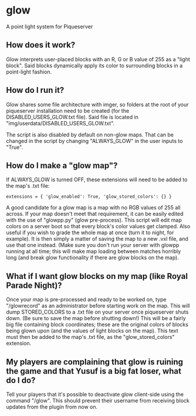 # glow
A point light system for Piqueserver

## How does it work?
Glow interprets user-placed blocks with an R, G or B value of 255 as a "light block". Said blocks dynamically apply its color to surrounding blocks in a point-light fashion.

## How do I run it?
Glow shares some file architecture with imger, so folders at the root of your piqueserver installation need to be created (for the DISABLED_USERS_GLOW.txt file). Said file is located in "img/userdata/DISABLED_USERS_GLOW.txt".

The script is also disabled by default on non-glow maps. That can be changed in the script by changing "ALWAYS_GLOW" in the user inputs to "True".

## How do I make a "glow map"?
If ALWAYS_GLOW is turned OFF, these extensions will need to be added to the map's .txt file:

`extensions = {
    'glow_enabled': True,
    'glow_stored_colors': {}
}`

A good candidate for a glow map is a map with no RGB values of 255 all across. If your map doesn't meet that requirement, it can be easily edited with the use of "glowpp.py" (glow pre-process). This script will edit map colors on a server boot so that every block's color values get clamped. Also useful if you wish to grade the whole map at once (turn it to night, for example). It is then simply a matter of saving the map to a new .vxl file, and use that one instead. (Make sure you don't run your server with glowpp running at all time; this will make map loading between matches horribly long (and break glow functionality if there are glow blocks on the map).

## What if I want glow blocks on my map (like Royal Parade Night)?
Once your map is pre-processed and ready to be worked on, type "/glowrecord" as an administrator before starting work on the map. This will dump STORED_COLORS to a .txt file on your server once piqueserver shuts down. (Be sure to save the map before shutting down!) This will be a fairly big file containing block coordinates; these are the original colors of blocks being glown upon (and the values of light blocks on the map). This text must then be added to the map's .txt file, as the "glow_stored_colors" extension.

## My players are complaining that glow is ruining the game and that Yusuf is a big fat loser, what do I do?
Tell your players that it's possible to deactivate glow client-side using the command "/glow". This should prevent their username from receiving block updates from the plugin from now on.
